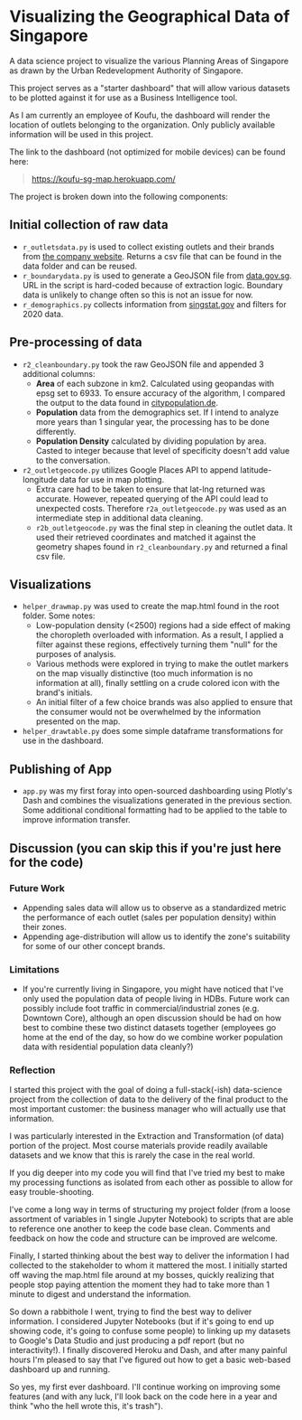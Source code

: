 # Visualizing the Geographical Data of Singapore

 A data science project to visualize the various Planning Areas of Singapore as drawn by the Urban Redevelopment Authority of Singapore.

 This project serves as a "starter dashboard" that will allow various datasets to be plotted against it for use as a Business Intelligence tool.

 As I am currently an employee of Koufu, the dashboard will render the location of outlets belonging to the organization. Only publicly available information will be used in this project.

 The link to the dashboard (not optimized for mobile devices) can be found here:
 > <https://koufu-sg-map.herokuapp.com/>

The project is broken down into the following components:

## Initial collection of raw data

- `r_outletsdata.py` is used to collect existing outlets and their brands from [the company website](https://www.koufu.com.sg/our-brands/food-halls/). Returns a csv file that can be found in the data folder and can be reused.
- `r_boundarydata.py` is used to generate a GeoJSON file from [data.gov.sg](https://data.gov.sg/dataset/master-plan-2019-subzone-boundary-no-sea). URL in the script is hard-coded because of extraction logic. Boundary data is unlikely to change often so this is not an issue for now.
- `r_demographics.py` collects information from [singstat.gov](https://www.singstat.gov.sg/find-data/search-by-theme/population/geographic-distribution/latest-data) and filters for 2020 data.

## Pre-processing of data

- `r2_cleanboundary.py` took the raw GeoJSON file and appended 3 additional columns:
  - **Area** of each subzone in km2. Calculated using geopandas with epsg set to 6933. To ensure accuracy of the algorithm, I compared the output to the data found in [citypopulation.de](https://www.citypopulation.de/en/singapore/admin/).
  - **Population** data from the demographics set. If I intend to analyze more years than 1 singular year, the processing has to be done differently.
  - **Population Density** calculated by dividing population by area. Casted to integer because that level of specificity doesn't add value to the conversation.
- `r2_outletgeocode.py` utilizes Google Places API to append latitude-longitude data for use in map plotting.
  - Extra care had to be taken to ensure that lat-lng returned was accurate. However, repeated querying of the API could lead to unexpected costs. Therefore `r2a_outletgeocode.py` was used as an intermediate step in additional data cleaning.
  - `r2b_outletgeocode.py` was the final step in cleaning the outlet data. It used their retrieved coordinates and matched it against the geometry shapes found in `r2_cleanboundary.py` and returned a final csv file.

## Visualizations

- `helper_drawmap.py` was used to create the map.html found in the root folder. Some notes:
  - Low-population density (<2500) regions had a side effect of making the choropleth overloaded with information. As a result, I applied a filter against these regions, effectively turning them "null" for the purposes of analysis.
  - Various methods were explored in trying to make the outlet markers on the map visually distinctive (too much information is no information at all), finally settling on a crude colored icon with the brand's initials.
  - An initial filter of a few choice brands was also applied to ensure that the consumer would not be overwhelmed by the information presented on the map.
- `helper_drawtable.py` does some simple dataframe transformations for use in the dashboard.

## Publishing of App

- `app.py` was my first foray into open-sourced dashboarding using Plotly's Dash and combines the visualizations generated in the previous section. Some additional conditional formatting had to be applied to the table to improve information transfer.

## Discussion (you can skip this if you're just here for the code)

### Future Work

- Appending sales data will allow us to observe as a standardized metric the performance of each outlet (sales per population density) within their zones.
- Appending age-distribution will allow us to identify the zone's suitability for some of our other concept brands.

### Limitations

- If you're currently living in Singapore, you might have noticed that I've only used the population data of people living in HDBs. Future work can possibly include foot traffic in commercial/industrial zones (e.g. Downtown Core), although an open discussion should be had on how best to combine these two distinct datasets together (employees go home at the end of the day, so how do we combine worker population data with residential population data cleanly?)

### Reflection

I started this project with the goal of doing a full-stack(-ish) data-science project from the collection of data to the delivery of the final product to the most important customer: the business manager who will actually use that information.

I was particularly interested in the Extraction and Transformation (of data) portion of the project. Most course materials provide readily available datasets and we know that this is rarely the case in the real world.

If you dig deeper into my code you will find that I've tried my best to make my processing functions as isolated from each other as possible to allow for easy trouble-shooting.

I've come a long way in terms of structuring my project folder (from a loose assortment of variables in 1 single Jupyter Notebook) to scripts that are able to reference one another to keep the code base clean. Comments and feedback on how the code and structure can be improved are welcome.

Finally, I started thinking about the best way to deliver the information I had collected to the stakeholder to whom it mattered the most. I initially started off waving the map.html file around at my bosses, quickly realizing that people stop paying attention the moment they had to take more than 1 minute to digest and understand the information.

So down a rabbithole I went, trying to find the best way to deliver information. I considered Jupyter Notebooks (but if it's going to end up showing code, it's going to confuse some people) to linking up my datasets to Google's Data Studio and just producing a pdf report (but no interactivity!). I finally discovered Heroku and Dash, and after many painful hours I'm pleased to say that I've figured out how to get a basic web-based dashboard up and running.

So yes, my first ever dashboard. I'll continue working on improving some features (and with any luck, I'll look back on the code here in a year and think "who the hell wrote this, it's trash").
